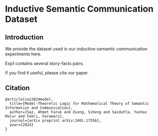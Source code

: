 # Inductive Semantic Communication Dataset


## Introduction

We provide the dataset used in our inductive-semantic communication experiments here.

Exp1 contains several story-facts pairs.

If you find it useful, please cite our paper.

## Citation
```
@article{saz2024model,
  title={Model-Theoretic Logic for Mathematical Theory of Semantic Information and Communication},
  author={Saz, Ahmet Faruk and Xiong, Siheng and Saidutta, Yashas Malur and Fekri, Faramarz},
  journal={arXiv preprint arXiv:2401.17556},
  year={2024}
}
```
